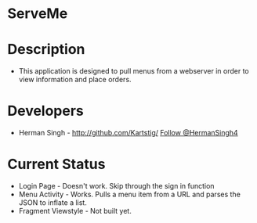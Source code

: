 ServeMe
=======
<p>

<h1> Description </h1>

<UL>
<LI>This application is designed to pull menus from a webserver in order to view information and place
orders.
</UL>

<h1> Developers </h1>

<UL>
<LI> Herman Singh - <a href="http://github.com/Kartstig/">http://github.com/Kartstig/</a>
<a href="https://twitter.com/HermanSingh4" class="twitter-follow-button" data-show-count="false" data-lang="en">Follow @HermanSingh4</a>


</UL>

<h1> Current Status </h1>

<UL>
<LI> Login Page - Doesn't work. Skip through the sign in function
<LI> Menu Activity - Works. Pulls a menu item from a URL and parses the JSON to inflate a list.
<LI> Fragment Viewstyle - Not built yet.
</UL>